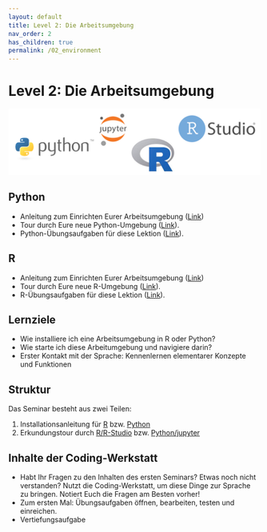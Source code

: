 ```yaml
---
layout: default
title: Level 2: Die Arbeitsumgebung
nav_order: 2
has_children: true
permalink: /02_environment
---
```


# Level 2: Die Arbeitsumgebung

![img](img/r_python.png)

## Python

- Anleitung zum Einrichten Eurer Arbeitsumgebung ([Link](python/README.md))
- Tour durch Eure neue Python-Umgebung ([Link](python/tour-de-python.html)).
- Python-Übungsaufgaben für diese Lektion ([Link](python/uebung/uebung.html)).

## R

- Anleitung zum Einrichten Eurer Arbeitsumgebung ([Link](R/R_Arbeitsumgebung.html))
- Tour durch Eure neue R-Umgebung ([Link](R/R_kundungstour.html)).
- R-Übungsaufgaben für diese Lektion ([Link](R/exercises02.html)).

## Lernziele

- Wie installiere ich eine Arbeitsumgebung in R oder Python?
- Wie starte ich diese Arbeitumgebung und navigiere darin?
- Erster Kontakt mit der Sprache: Kennenlernen elementarer Konzepte und Funktionen

## Struktur

Das Seminar besteht aus zwei Teilen:

1. Installationsanleitung für [R](R/R_Arbeitsumgebung.html) bzw. [Python](python/README.md)
2. Erkundungstour durch [R/R-Studio](R/R_kundungstour.html) bzw. [Python/jupyter](python/tour-de-python.html)

## Inhalte der Coding-Werkstatt

- Habt Ihr Fragen zu den Inhalten des ersten Seminars? Etwas noch nicht verstanden?
Nutzt die Coding-Werkstatt, um diese Dinge zur Sprache zu bringen. Notiert Euch die
Fragen am Besten vorher!
- Zum ersten Mal: Übungsaufgaben öffnen, bearbeiten, testen und einreichen.
- Vertiefungsaufgabe
